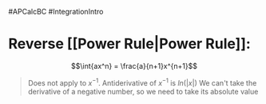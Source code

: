 #APCalcBC #IntegrationIntro


# Reverse [[Power Rule|Power Rule]]:

$$\int{ax^n} = \frac{a}{n+1}x^{n+1}$$

> Does not apply to $x^{-1}$. Antiderivative of $x^{-1}$ is $ln(|x|)$
> We can't take the derivative of a negative number, so we need to take its absolute value
